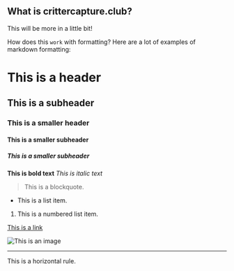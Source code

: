 ## What is crittercapture.club?

This will be more in a little bit!

How does this `work` with formatting?
Here are a lot of examples of markdown formatting:

# This is a header

## This is a subheader

### This is a smaller header

#### This is a smaller subheader

##### This is a smaller subheader

**This is bold text**
_This is italic text_

> This is a blockquote.

- This is a list item.

1. This is a numbered list item.

[This is a link](https://www.example.com)

![This is an image](https://via.placeholder.com/150)

---

This is a horizontal rule.
